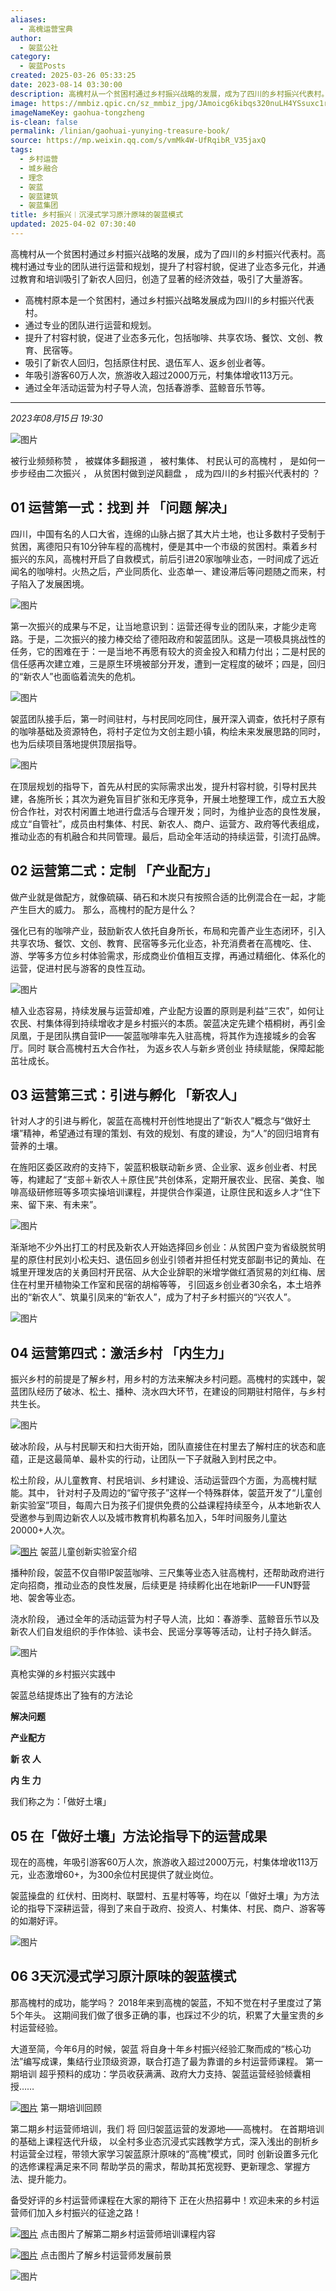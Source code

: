 ```yaml
---
aliases:
  - 高槐运营宝典
author:
  - 袈蓝公社
category:
  - 袈蓝Posts
created: 2025-03-26 05:33:25
date: 2023-08-14 03:30:00
description: 高槐村从一个贫困村通过乡村振兴战略的发展，成为了四川的乡村振兴代表村。高槐村通过专业的团队进行运营和规划，提升了村容村貌，促进了业态多元化，并通过教育和培训吸引了新农人回归，创造了显著的经济效益，吸引了大量游客。
image: https://mmbiz.qpic.cn/sz_mmbiz_jpg/JAmoicg6kibqs320nuLH4YSsuxc1rjyXwpJrAj9wqGTcsDzKibC1oVMUU4DCCXkn9cCHycd5rXnQwtJPno12Cic6Kg/0?wx_fmt=jpeg
imageNameKey: gaohua-tongzheng
is-clean: false
permalink: /linian/gaohuai-yunying-treasure-book/
source: https://mp.weixin.qq.com/s/vmMk4W-UfRqibR_V35jaxQ
tags:
  - 乡村运营
  - 城乡融合
  - 理念
  - 袈蓝
  - 袈蓝建筑
  - 袈蓝集团
title: 乡村振兴︱沉浸式学习原汁原味的袈蓝模式
updated: 2025-04-02 07:30:40
---
```


高槐村从一个贫困村通过乡村振兴战略的发展，成为了四川的乡村振兴代表村。高槐村通过专业的团队进行运营和规划，提升了村容村貌，促进了业态多元化，并通过教育和培训吸引了新农人回归，创造了显著的经济效益，吸引了大量游客。
<!--more-->
- 高槐村原本是一个贫困村，通过乡村振兴战略发展成为四川的乡村振兴代表村。
- 通过专业的团队进行运营和规划。
- 提升了村容村貌，促进了业态多元化，包括咖啡、共享农场、餐饮、文创、教育、民宿等。
- 吸引了新农人回归，包括原住村民、退伍军人、返乡创业者等。
- 年吸引游客60万人次，旅游收入超过2000万元，村集体增收113万元。
- 通过全年活动运营为村子导人流，包括春游季、蓝鲸音乐节等。

---

*2023年08月15日 19:30*

![图片](https://mmbiz.qpic.cn/sz_mmbiz_png/JAmoicg6kibqt0sMtzcJFU0ic3sSbNKOQNdjtllRNOrf1ApITNjrgtnYK9HicMIEDkd1Iibiadiaf9UVCcEYPtF6pnQrw/640?wx_fmt=png&wxfrom=5&wx_lazy=1&wx_co=1&tp=webp)  

被行业频频称赞 ， 被媒体多翻报道 ， 被村集体、 村民认可的高槐村 ， 是如何一步步经由二次振兴 ， 从贫困村做到逆风翻盘 ， 成为四川的乡村振兴代表村的 ？



## 01 运营第一式：找到 并 「问题 解决」

四川，中国有名的人口大省，连绵的山脉占据了其大片土地，也让多数村子受制于贫困，离德阳只有10分钟车程的高槐村，便是其中一个市级的贫困村。乘着乡村振兴的东风，高槐村开启了自救模式，前后引进20家咖啡业态，一时间成了远近闻名的咖啡村。火热之后，产业同质化、业态单一、建设滞后等问题随之而来，村子陷入了发展困境。

  

![图片](https://mmbiz.qpic.cn/sz_mmbiz_png/JAmoicg6kibqs320nuLH4YSsuxc1rjyXwpBmEGUo1HH6fA9iaz53qDOTo1pFHPOfmtibyeFzNZrOPic63797hL4SjdA/640?wx_fmt=png&tp=webp&wxfrom=5&wx_lazy=1&wx_co=1)

第一次振兴的成果与不足，让当地意识到：运营还得专业的团队来，才能少走弯路。于是，二次振兴的接力棒交给了德阳政府和袈蓝团队。这是一项极具挑战性的任务，它的困难在于：一是当地不再愿有较大的资金投入和精力付出；二是村民的信任感再次建立难，三是原生环境被部分开发，遭到一定程度的破坏；四是，回归的“新农人”也面临着流失的危机。

  

![图片](https://mmbiz.qpic.cn/sz_mmbiz_png/JAmoicg6kibqs320nuLH4YSsuxc1rjyXwptczr1B1Eaqgc9jicUvgEYlWte0ZH19rX9TQXHNyMmjOQGwrUnPWBzwQ/640?wx_fmt=png&tp=webp&wxfrom=5&wx_lazy=1&wx_co=1)

袈蓝团队接手后，第一时间驻村，与村民同吃同住，展开深入调查，依托村子原有的咖啡基础及资源特色，将村子定位为文创主题小镇，构绘未来发展思路的同时，也为后续项目落地提供顶层指导。

  

![图片](https://mmbiz.qpic.cn/sz_mmbiz_png/JAmoicg6kibqs320nuLH4YSsuxc1rjyXwpyIutU1YykKhlOxUciahIATHC9Q0zswD5GY48omLNJMbAqTd88Mwhb9w/640?wx_fmt=png&tp=webp&wxfrom=5&wx_lazy=1&wx_co=1)

在顶层规划的指导下，首先从村民的实际需求出发，提升村容村貌，引导村民共建，各施所长；其次为避免盲目扩张和无序竞争，开展土地整理工作，成立五大股份合作社，对农村闲置土地进行盘活与合理开发；同时，为维护业态的良性发展，成立“自管社”，成员由村集体、村民、新农人、商户、运营方、政府等代表组成，推动业态的有机融合和共同管理。最后，启动全年活动的持续运营，引流打品牌。  


## 02 运营第二式：定制 「产业配方」

做产业就是做配方，就像硫磺、硝石和木炭只有按照合适的比例混合在一起，才能产生巨大的威力。 那么，高槐村的配方是什么？

强化已有的咖啡产业，鼓励新农人依托自身所长，布局和完善产业生态闭环，引入共享农场、餐饮、文创、教育、民宿等多元化业态，补充消费者在高槐吃、住、游、学等多方位乡村体验需求，形成商业价值相互支撑，再通过精细化、体系化的运营，促进村民与游客的良性互动。

  

![图片](https://mmbiz.qpic.cn/sz_mmbiz_png/JAmoicg6kibqs320nuLH4YSsuxc1rjyXwpb5VNZMykvFkwXnFxuRZHvzVP7ud1QyrJ8nBic2xcq47FLxnFNiaUg3fA/640?wx_fmt=png&tp=webp&wxfrom=5&wx_lazy=1&wx_co=1)

植入业态容易，持续发展与运营却难，产业配方设置的原则是利益“三农”，如何让农民、村集体得到持续增收才是乡村振兴的本质。袈蓝决定先建个梧桐树，再引金凤凰，于是团队携自营IP——袈蓝咖啡率先入驻高槐，将其作为连接城乡的会客厅。同时 联合高槐村五大合作社， 为返乡农人与新乡贤创业 持续赋能，保障起能茁壮成长。


## 03 运营第三式：引进与孵化 「新农人」


针对人才的引进与孵化，袈蓝在高槐村开创性地提出了“新农人”概念与“做好土壤”精神，希望通过有理的策划、有效的规划、有度的建设，为“人”的回归培育有营养的土壤。

在旌阳区委区政府的支持下，袈蓝积极联动新乡贤、企业家、返乡创业者、村民等，构建起了“支部＋新农人＋原住民”共创体系，定期开展农业、民宿、美食、咖啡高级研修班等多项实操培训课程，并提供合作渠道，让原住民和返乡人才“住下来、留下来、有未来”。

  

![图片](https://mmbiz.qpic.cn/sz_mmbiz_png/JAmoicg6kibqs320nuLH4YSsuxc1rjyXwpNjOdZFXbN1cYxdFsvI98QRMNZI9b1Ym0joJw4TpsApbVoKmV9R0MrQ/640?wx_fmt=png&tp=webp&wxfrom=5&wx_lazy=1&wx_co=1)

渐渐地不少外出打工的村民及新农人开始选择回乡创业：从贫困户变为省级脱贫明星的原住村民刘小松夫妇、退伍回乡创业引领者并担任村党支部副书记的黄灿、在城里开理发店的关勇回村开民宿、从大企业辞职的米增学做红酒贸易的刘红梅、居住在村里开植物染工作室和民宿的胡榕等等， 引回返乡创业者30余名，本土培养出的“新农人”、筑巢引凤来的“新农人”，成为了村子乡村振兴的“兴农人”。

  

![图片](https://mmbiz.qpic.cn/sz_mmbiz_png/JAmoicg6kibqs320nuLH4YSsuxc1rjyXwpcWPyeDJcmBKYftH7hnSG57nl1oI8cDcu8Kg2njicwJKucEubELsxoAg/640?wx_fmt=png&tp=webp&wxfrom=5&wx_lazy=1&wx_co=1)

  

  

## 04  运营第四式：激活乡村 「内生力」

振兴乡村的前提是了解乡村，用乡村的方法来解决乡村问题。高槐村的实践中，袈蓝团队经历了破冰、松土、播种、浇水四大环节，在建设的同期驻村陪伴，与乡村共生长。  

  

![图片](https://mmbiz.qpic.cn/sz_mmbiz_png/JAmoicg6kibqs320nuLH4YSsuxc1rjyXwpQFeSb7LjrQEdHBVCjJGELBSGSEcVkK1deFibAc85PPdd1LyC71IXgvA/640?wx_fmt=png&tp=webp&wxfrom=5&wx_lazy=1&wx_co=1)

破冰阶段，从与村民聊天和扫大街开始，团队直接住在村里去了解村庄的状态和底蕴，正是这最简单、最朴实的行动，让团队一下子就融入到村民之中。

松土阶段，从儿童教育、村民培训、乡村建设、活动运营四个方面，为高槐村赋能。其中， 针对村子及周边的“留守孩子”这样一个特殊群体，袈蓝开发了“儿童创新实验室”项目，每周六日为孩子们提供免费的公益课程持续至今，从本地新农人受邀参与到周边新农人以及城市教育机构慕名加入，5年时间服务儿童达20000+人次。

  

[![图片](https://mmbiz.qpic.cn/sz_mmbiz_png/JAmoicg6kibqs320nuLH4YSsuxc1rjyXwp8CPwNycLIxBsg5mHQHlLboz2lB4Gia7rswfCX3Tsxiargvibx5XIPkD3g/640?wx_fmt=png&tp=webp&wxfrom=5&wx_lazy=1&wx_co=1)](https://mp.weixin.qq.com/s?__biz=MzkxNTQyNDU0Mg==&mid=2247484192&idx=1&sn=b55e4fc302bc7bc56b442065e316fb65&scene=21#wechat_redirect) 袈蓝儿童创新实验室介绍

  

播种阶段，袈蓝不仅自带IP袈蓝咖啡、三尺集等业态入驻高槐村，还帮助政府进行定向招商，推动业态的良性发展，后续更是 持续孵化出在地新IP——FUN野营地、袈舍等业态。

浇水阶段， 通过全年的活动运营为村子导人流，比如：春游季、蓝鲸音乐节以及新农人们自发组织的手作体验、读书会、民谣分享等等活动，让村子持久鲜活。

  

![图片](https://mmbiz.qpic.cn/sz_mmbiz_png/JAmoicg6kibqs320nuLH4YSsuxc1rjyXwpuhRHGkhicFlFb3eJIMPmysCVnbOxl3u6JRpP8ay4WQPopUEnHNvKDcQ/640?wx_fmt=png&tp=webp&wxfrom=5&wx_lazy=1&wx_co=1)

  

真枪实弹的乡村振兴实践中

袈蓝总结提炼出了独有的方法论

  

**解决问题**

**产业配方**

**新 农 人**

**内 生 力**

我们称之为：「做好土壤」

  

  

  

## 05 在「做好土壤」方法论指导下的运营成果


现在的高槐，年吸引游客60万人次，旅游收入超过2000万元，村集体增收113万元，业态激增60+，为300余位村民提供了就业岗位。  

袈蓝操盘的 红伏村、田岗村、联盟村、五星村等等，均在以「做好土壤」为方法论的指导下深耕运营，得到了来自于政府、投资人、村集体、村民、商户、游客等的如潮好评。
  

![图片](https://mmbiz.qpic.cn/sz_mmbiz_png/JAmoicg6kibqs320nuLH4YSsuxc1rjyXwpllgKtpT9TI4jf4ojSMSMK9qYG1IDdErXpibnRS3fC0iad94w61fb0mJA/640?wx_fmt=png&tp=webp&wxfrom=5&wx_lazy=1&wx_co=1)

  

## 06 3天沉浸式学习原汁原味的袈蓝模式

  

那高槐村的成功，能学吗？ 2018年来到高槐的袈蓝，不知不觉在村子里度过了第5个年头。 这期间我们做了很多正确的事，也踩过不少的坑，积累了大量宝贵的乡村运营经验。

大道至简，今年6月的时候，袈蓝 将自身十年乡村振兴经验汇聚而成的“核心功法”编写成课，集结行业顶级资源，联合打造了最为靠谱的乡村运营师课程。 第一期培训 超乎预料的成功：学员收获满满、政府大力支持、袈蓝运营经验倾囊相授……  

  

[![图片](https://mmbiz.qpic.cn/sz_mmbiz_jpg/JAmoicg6kibqsaNJyptibjDJhKantZXpy55lB7QhicLhl762OPcbhsI9XNeHlaSt3krDibdT8yGb2plYPN2dhXicqib8A/640?wx_fmt=jpeg&tp=webp&wxfrom=5&wx_lazy=1&wx_co=1)](http://mp.weixin.qq.com/s?__biz=Mzk0OTE5NDI3Mg==&mid=2247498598&idx=1&sn=ce6e23ea69447509a6283dcda499dce1&chksm=c35ea029f429293fde3903dacbf7e723d2992ca7a5da154fe01664f023291d64135a39b8f993&scene=21#wechat_redirect) 第一期培训回顾

  

第二期乡村运营师培训，我们 将 回归袈蓝运营的发源地——高槐村。 在首期培训的基础上课程迭代升级， 以全村多业态沉浸式实践教学方式，深入浅出的剖析乡村运营全过程，带领大家学习袈蓝原汁原味的“高槐”模式，同时 创新设置多元化的选修课程满足来不同 帮助学员的需求，帮助其拓宽视野、更新理念、掌握方法、提升能力。

备受好评的乡村运营师课程在大家的期待下 正在火热招募中！欢迎未来的乡村运营师们加入乡村振兴的征途之路！
  

  

[![图片](https://mmbiz.qpic.cn/sz_mmbiz_png/JAmoicg6kibqsaNJyptibjDJhKantZXpy55ibLUgpyoiauybKTtxjQgn5vBAa80h4QqRkwD6p7NmokUr6mOliaqVM80g/640?wx_fmt=png&tp=webp&wxfrom=5&wx_lazy=1&wx_co=1)](http://mp.weixin.qq.com/s?__biz=Mzk0OTE5NDI3Mg==&mid=2247498784&idx=1&sn=6879c7a3bc63657b903b6e6166881192&chksm=c35ea76ff4292e79432eeee37efdf0dfa0f9e98a9ff8f768ec0718f8efc81fe951a6cf9764f3&scene=21#wechat_redirect) 点击图片了解第二期乡村运营师培训课程内容

[![图片](https://mmbiz.qpic.cn/sz_mmbiz_png/JAmoicg6kibqsaNJyptibjDJhKantZXpy55dFS39icqTKibnMfgpYEDH54kg7NWib2fP705ojGFKLFbwJHQbTbVofovQ/640?wx_fmt=png&tp=webp&wxfrom=5&wx_lazy=1&wx_co=1)](http://mp.weixin.qq.com/s?__biz=Mzk0OTE5NDI3Mg==&mid=2247498784&idx=2&sn=bbeb6f14860f40599732ed690e4f8aaf&chksm=c35ea76ff4292e79323ee2b65aebcc49f6f5c973a71434c66a77ad4e553f4185192cc4d39d0d&scene=21#wechat_redirect) 点击图片了解乡村运营师发展前景

  

![图片](https://mmbiz.qpic.cn/sz_mmbiz_png/JAmoicg6kibqsaNJyptibjDJhKantZXpy55uVJxz2LL6bMqNXfcqVrWnkUCUcx5ev0dDhibdhkQyTHsBrKNMXRyJmA/640?wx_fmt=png&tp=webp&wxfrom=5&wx_lazy=1&wx_co=1)
